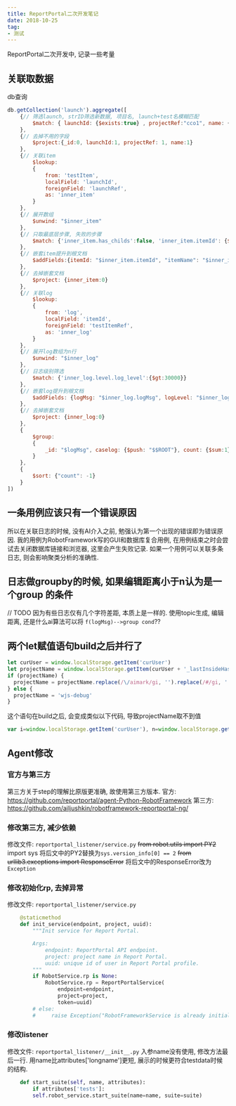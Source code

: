 ```yaml
---
title: ReportPortal二次开发笔记
date: 2018-10-25
tag: 
- 测试
---
```

ReportPortal二次开发中, 记录一些考量
<!--more-->
## 关联取数据
db查询
```js
db.getCollection('launch').aggregate([
    {// 筛选launch, strID筛选新数据, 项目名, launch+test名模糊匹配 
        $match: { launchId: {$exists:true} , projectRef:"cco1", name: {$regex: /PO/}}
    },
    {// 去掉不用的字段 
        $project:{_id:0, launchId:1, projectRef: 1, name:1}
    },
    {// 关联item
        $lookup:
        {
            from: 'testItem',
            localField: 'launchId',
            foreignField: 'launchRef',
            as: 'inner_item'
        }
    }, 
    {// 展开数组
        $unwind: "$inner_item"
    },
    {// 只取最底层步骤, 失败的步骤
        $match: {'inner_item.has_childs':false, 'inner_item.itemId': {$exists:true}, 'inner_item.status': 'FAILED'}
    },
    {// 嵌套item提升到根文档
        $addFields:{itemId: "$inner_item.itemId", "itemName": "$inner_item.name", "itemStatus": "$inner_item.status", "itemDesc": "$inner_item.itemDescription"}
    },
    {// 去掉嵌套文档
		$project: {inner_item:0}
    },
    {// 关联log
        $lookup:
        {
            from: 'log',
            localField: 'itemId',
            foreignField: 'testItemRef',
            as: 'inner_log'
        }
    },
    {// 展开log数组为n行
        $unwind: "$inner_log"
    },
    {// 日志级别筛选
        $match: {'inner_log.level.log_level':{$gt:30000}}
    },
    {// 嵌套log提升到根文档
        $addFields: {logMsg: "$inner_log.logMsg", logLevel: "$inner_log.level.log_level"}
    },
    {// 去掉嵌套文档
        $project: {inner_log:0}
    },
    {
        $group: 
        {
            _id: "$logMsg", caselog: {$push: "$$ROOT"}, count: {$sum:1}
        }
    },
    {
        $sort: {"count": -1}
    }
])

```

## 一条用例应该只有一个错误原因
所以在关联日志的时候, 没有AI介入之前, 勉强认为第一个出现的错误即为错误原因.
我的用例为RobotFramework写的GUI和数据库复合用例, 在用例结束之时会尝试去关闭数据库链接和浏览器, 这里会产生失败记录. 如果一个用例可以关联多条日志, 则会影响聚类分析的准确性.

## 日志做groupby的时候, 如果编辑距离小于n认为是一个group 的条件
// TODO
因为有些日志仅有几个字符差距, 本质上是一样的. 
使用topic生成, 编辑距离, 还是什么ai算法可以将 `f(logMsg)-->group cond`??

## 两个let赋值语句build之后并行了
```js
let curUser = window.localStorage.getItem('curUser')
let projectName = window.localStorage.getItem(curUser + '_lastInsideHash')
if (projectName) {
  projectName = projectName.replace(/\/aimark/gi, '').replace(/#/gi, '')
} else {
  projectName = 'wjs-debug'
}
```
这个语句在build之后, 会变成类似以下代码, 导致projectName取不到值
```js
var i=window.localStorage.getItem('curUser'), n=window.localStorage.getItem(curUser + '_lastInsideHash')
```

## Agent修改
### 官方与第三方
第三方关于step的理解比原版更准确, 故使用第三方版本.
官方:
https://github.com/reportportal/agent-Python-RobotFramework
第三方:
https://github.com/ailjushkin/robotframework-reportportal-ng/


### 修改第三方, 减少依赖
修改文件: `reportportal_listener/service.py`
~~from robot.utils import PY2~~
import sys
将后文中的PY2替换为`sys.version_info[0] == 2`
~~from urllib3.exceptions import ResponseError~~
将后文中的ResponseError改为`Exception`
### 修改初始化rp, 去掉异常
修改文件: `reportportal_listener/service.py`
```python
	@staticmethod
    def init_service(endpoint, project, uuid):
        """Init service for Report Portal.

        Args:
            endpoint: ReportPortal API endpoint.
            project: project name in Report Portal.
            uuid: unique id of user in Report Portal profile.
        """
        if RobotService.rp is None:
            RobotService.rp = ReportPortalService(
                endpoint=endpoint,
                project=project,
                token=uuid)
        # else:
        #     raise Exception("RobotFrameworkService is already initialized.")
```
### 修改listener
修改文件: `reportportal_listener/__init__.py`
入参name没有使用, 修改方法最后一行. 用name比attributes['longname']更短, 展示的时候更符合testdata时候的结构.
```python
	def start_suite(self, name, attributes):
		if attributes['tests']:  
	    self.robot_service.start_suite(name=name, suite=suite)
```
